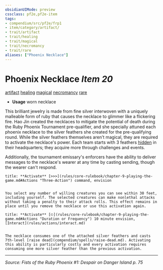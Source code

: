 ```yaml
---
obsidianUIMode: preview
cssclass: pf2e,pf2e-item
tags:
- compendium/src/pf2e/frp1
- item/category/artifact/
- trait/artifact
- trait/healing
- trait/magical
- trait/necromancy
- trait/rare
aliases: ["Phoenix Necklace"]
---
```

# Phoenix Necklace *Item 20*  
[artifact](rules/traits/artifact-gmg.md "Artifact Item Trait")  [healing](rules/traits/healing.md "Healing Effect Trait")  [magical](rules/traits/magical.md "Magical Item Trait")  [necromancy](rules/traits/necromancy.md "Necromancy School Trait")  [rare](rules/traits/rare.md "Rare Rarity Trait")  

- **Usage** worn necklace

This brilliant jewelry is made from fine silver interwoven with a uniquely malleable form of ruby that causes the necklace to glimmer like a flickering fire. Hao Jin created the necklaces to mitigate the potential of death during the Ruby Phoenix Tournament pre-qualifier, and she specially attuned each phoenix necklace to the silver feathers she created for the pre-qualifying round. While the silver feathers themselves aren't magical, they are required to activate the necklace's power. Each team starts with 3 feathers [hidden](rules/conditions.md#Hidden) in their headquarters; they acquire more through challenges and events.

Additionally, the tournament emissary's enforcers have the ability to deliver messages to the necklace's wearer at any time by casting sending, though the wearer can't respond.

```ad-embed-ability
title: **Activate** [>>>](rules/core-rulebook/chapter-9-playing-the-game.md#Actions "Three-Action") command, envision


You select any number of willing creatures you can see within 30 feet, including yourself. The selected creatures can make nonlethal attacks without taking a penalty to their attack rolls. This effect remains in place until you remove the necklace or use this activation again.
```

```ad-embed-ability
title: **Activate** [⏲](rules/core-rulebook/chapter-9-playing-the-game.md#Actions "Duration or Frequency") 10 minute envision, [Interact](rules/actions/interact.md)


The necklace consumes one of the attached silver feathers and casts 7th-level [raise dead](compendium/spells/raise-dead.md). Activating this ability is particularly costly and every activation requires consuming one more silver feather than the previous activation.
```


---
*Source: Fists of the Ruby Phoenix #1: Despair on Danger Island p. 75*